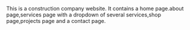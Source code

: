 This is a construction company website.
It contains a home page.about page,services page with a dropdown of several services,shop page,projects page and a contact page.

